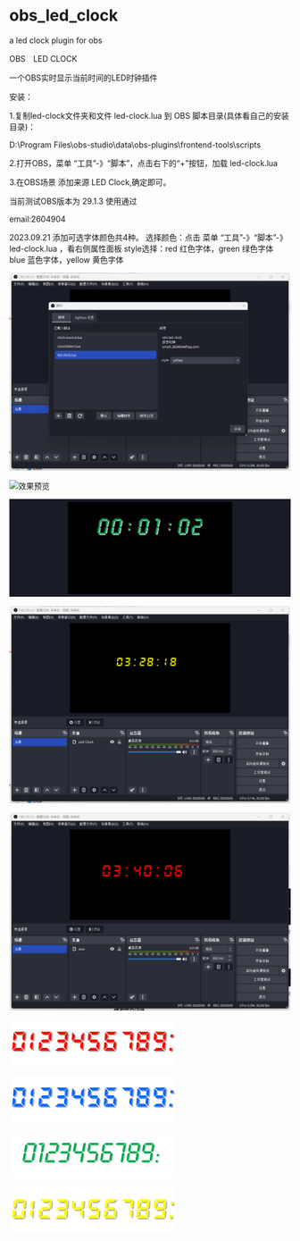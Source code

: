 # obs_led_clock
a led clock  plugin for obs

OBS　LED CLOCK

一个OBS实时显示当前时间的LED时钟插件



安装：

1.复制led-clock文件夹和文件 led-clock.lua 到 OBS 脚本目录(具体看自己的安装目录)：

D:\Program Files\obs-studio\data\obs-plugins\frontend-tools\scripts

2.打开OBS，菜单 “工具”-》“脚本”，点击右下的“+”按钮，加载 led-clock.lua

3.在OBS场景 添加来源 LED Clock,确定即可。

当前测试OBS版本为 29.1.3 使用通过

email:2604904

2023.09.21 添加可选字体颜色共4种。
选择颜色：点击 菜单 “工具”-》“脚本”-》led-clock.lua ，看右侧属性面板 style选择：red 红色字体，green 绿色字体 blue 蓝色字体，yellow 黄色字体

![效果预览](https://github.com/lulersoft/obs_led_clock/blob/master/screen_shot/3.png)

![效果预览](https://github.com/lulersoft/obs_led_clock/blob/master/led_screen.jpg)

![效果预览](https://github.com/lulersoft/obs_led_clock/blob/master/screen_shot/1.png)

![效果预览](https://github.com/lulersoft/obs_led_clock/blob/master/screen_shot/2.png)

![效果预览](https://github.com/lulersoft/obs_led_clock/blob/master/screen_shot/4.png)

![红色字体](https://github.com/lulersoft/obs_led_clock/blob/master/led-clock/red/led.png)

![蓝色字体](https://github.com/lulersoft/obs_led_clock/blob/master/led-clock/blue/led.png)

![绿色字体](https://github.com/lulersoft/obs_led_clock/blob/master/led-clock/green/led.png)

![黄色字体](https://github.com/lulersoft/obs_led_clock/blob/master/led-clock/yellow/led.png)
